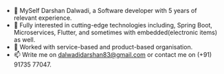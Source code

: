 - 👋 MySelf Darshan Dalwadi, a Software developer with 5 years of relevant experience.
- 👀 Fully interested in cutting-edge technologies including, Spring Boot, Microservices, Flutter, and sometimes with embedded(electronic items) as well.
- 🌱 Worked with service-based and product-based organisation.
- 📫 Write me on dalwadidarshan83@gmail.com or contact me on (+91) 91735 77047.

<!---
idarshandalwadi/idarshandalwadi is a ✨ special ✨ repository because its `README.md` (this file) appears on your GitHub profile.
You can click the Preview link to take a look at your changes.
--->
